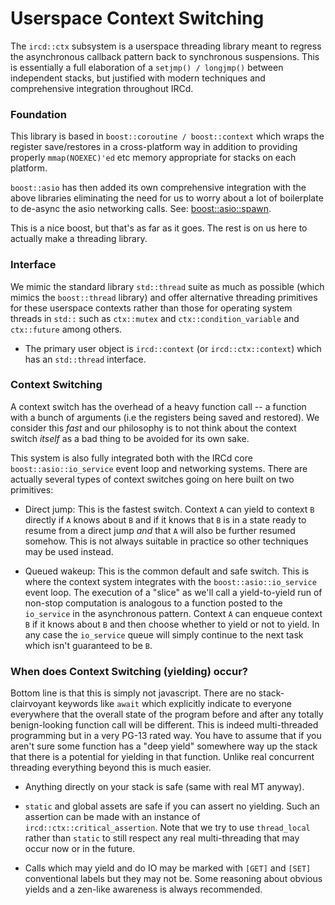 # Userspace Context Switching

The `ircd::ctx` subsystem is a userspace threading library meant to regress
the asynchronous callback pattern back to synchronous suspensions. This is
essentially a full elaboration of a `setjmp() / longjmp()` between independent
stacks, but justified with modern techniques and comprehensive integration
throughout IRCd.

### Foundation

This library is based in `boost::coroutine / boost::context` which wraps
the register save/restores in a cross-platform way in addition to providing
properly `mmap(NOEXEC)'ed` etc memory appropriate for stacks on each platform.

`boost::asio` has then added its own comprehensive integration with the above
libraries eliminating the need for us to worry about a lot of boilerplate to
de-async the asio networking calls. See: [boost::asio::spawn](http://www.boost.org/doc/libs/1_65_1/boost/asio/spawn.hpp).

This is a nice boost, but that's as far as it goes. The rest is on us here to
actually make a threading library.

### Interface

We mimic the standard library `std::thread` suite as much as possible (which
mimics the `boost::thread` library) and offer alternative threading primitives
for these userspace contexts rather than those for operating system threads in
`std::` such as `ctx::mutex` and `ctx::condition_variable` and `ctx::future`
among others.

* The primary user object is `ircd::context` (or `ircd::ctx::context`) which has
an `std::thread` interface.

### Context Switching

A context switch has the overhead of a heavy function call -- a function with
a bunch of arguments (i.e the registers being saved and restored). We consider
this _fast_ and our philosophy is to not think about the context switch
_itself_ as a bad thing to be avoided for its own sake.

This system is also fully integrated both with the IRCd core
`boost::asio::io_service` event loop and networking systems. There are actually
several types of context switches going on here built on two primitives:

* Direct jump: This is the fastest switch. Context `A` can yield to context `B`
directly if `A` knows about `B` and if it knows that `B` is in a state ready to
resume from a direct jump _and_ that `A` will also be further resumed somehow.
This is not always suitable in practice so other techniques may be used instead.

* Queued wakeup: This is the common default and safe switch. This is where
the context system integrates with the `boost::asio::io_service` event loop.
The execution of a "slice" as we'll call a yield-to-yield run of non-stop
computation is analogous to a function posted to the `io_service` in the
asynchronous pattern. Context `A` can enqueue context `B` if it knows about `B`
and then choose whether to yield or not to yield. In any case the `io_service`
queue will simply continue to the next task which isn't guaranteed to be `B`.

### When does Context Switching (yielding) occur?

Bottom line is that this is simply not javascript. There are no
stack-clairvoyant keywords like `await` which explicitly indicate to everyone
everywhere that the overall state of the program before and after any totally
benign-looking function call will be different. This is indeed multi-threaded
programming but in a very PG-13 rated way. You have to assume that if you
aren't sure some function has a "deep yield" somewhere way up the stack that
there is a potential for yielding in that function. Unlike real concurrent
threading everything beyond this is much easier.

* Anything directly on your stack is safe (same with real MT anyway).

* `static` and global assets are safe if you can assert no yielding. Such
an assertion can be made with an instance of `ircd::ctx::critical_assertion`.
Note that we try to use `thread_local` rather than `static` to still respect
any real multi-threading that may occur now or in the future.

* Calls which may yield and do IO may be marked with `[GET]` and `[SET]`
conventional labels but they may not be. Some reasoning about obvious yields
and a zen-like awareness is always recommended.

